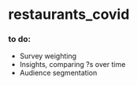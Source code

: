 # restaurants_covid
### to do:
- Survey weighting
- Insights, comparing ?s over time
- Audience segmentation